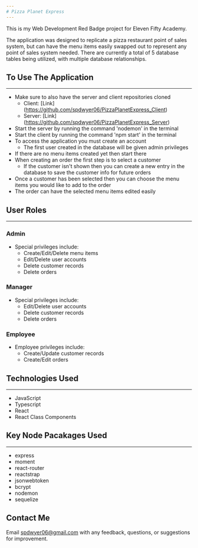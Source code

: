 ```yaml
---
# Pizza Planet Express
---
```


This is my Web Development Red Badge project for Eleven Fifty Academy.

The application was designed to replicate a pizza restaurant point of sales system, but can have the menu items easily swapped out to represent any point of sales system needed.
There are currently a total of 5 database tables being utilized, with multiple database relationships.

## To Use The Application
---
* Make sure to also have the server and client repositories cloned
    * Client: [Link] (https://github.com/spdwyer06/PizzaPlanetExpress_Client)
    * Server: [Link] (https://github.com/spdwyer06/PizzaPlanetExpress_Server)
* Start the server by running the command 'nodemon' in the terminal
* Start the client by running the command 'npm start' in the terminal
* To access the application you must create an account
  * The first user created in the database will be given admin privileges
* If there are no menu items created yet then start there
* When creating an order the first step is to select a customer
   * If the customer isn't shown then you can create a new entry in the database to save the customer info for future orders
* Once a customer has been selected then you can choose the menu items you would like to add to the order
* The order can have the selected menu items edited easily

## User Roles
---
### Admin
* Special privileges include:
   * Create/Edit/Delete menu items
   * Edit/Delete user accounts
   * Delete customer records 
   * Delete orders
   
### Manager
* Special privileges include:
   * Edit/Delete user accounts
   * Delete customer records
   * Delete orders

### Employee
* Employee privileges include:
   * Create/Update customer records
   * Create/Edit orders


## Technologies Used
---
* JavaScript
* Typescript
* React
* React Class Components

## Key Node Pacakages Used
---
* express
* moment
* react-router
* reactstrap
* jsonwebtoken
* bcrypt
* nodemon
* sequelize

Contact Me
---
Email spdwyer06@gmail.com with any feedback, questions, or suggestions for improvement.
